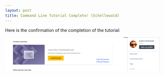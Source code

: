 ```yaml
---
layout: post
title: Command Line Tutorial Complete! (Schellewald)
---
```


Here is the confirmation of the completion of the tutorial:

![](../img/schellewald/screen_cmdline.png)